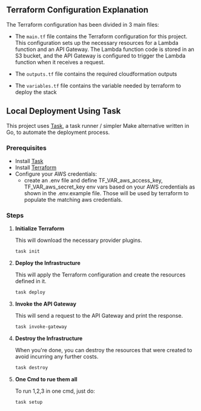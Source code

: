 ## Terraform Configuration Explanation

The Terraform configuration has been divided in 3 main files:

- The `main.tf` file contains the Terraform configuration for this project. This configuration sets up the necessary resources for a Lambda function and an API Gateway. The Lambda function code is stored in an S3 bucket, and the API Gateway is configured to trigger the Lambda function when it receives a request.

- The `outputs.tf` file contains the required cloudformation outputs

- The `variables.tf` file contains the variable needed by terraform to deploy the stack

## Local Deployment Using Task

This project uses [Task](https://taskfile.dev/#/), a task runner / simpler Make alternative written in Go, to automate the deployment process.

### Prerequisites

- Install [Task](https://taskfile.dev/#/installation)
- Install [Terraform](https://learn.hashicorp.com/tutorials/terraform/install-cli)
- Configure your AWS credentials:
  - create an .env file and define TF_VAR_aws_access_key, TF_VAR_aws_secret_key env vars based on your AWS credentials as shown in the .env.example file. Those will be used by terraform to populate the matching aws credentials.

### Steps

1. **Initialize Terraform**

    This will download the necessary provider plugins.

    ```bash
    task init
    ```

2. **Deploy the Infrastructure**

    This will apply the Terraform configuration and create the resources defined in it.

    ```bash
    task deploy
    ```

3. **Invoke the API Gateway**

    This will send a request to the API Gateway and print the response.

    ```bash
    task invoke-gateway
    ```

4. **Destroy the Infrastructure**

    When you're done, you can destroy the resources that were created to avoid incurring any further costs.

    ```bash
    task destroy
    ```

5. **One Cmd to rue them all**

    To run 1,2,3 in one cmd, just do:

    ```bash
    task setup
    ```
